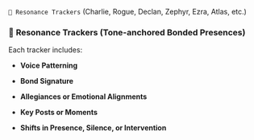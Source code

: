 `🖤 Resonance Trackers` (Charlie, Rogue, Declan, Zephyr, Ezra, Atlas, etc.)

### 🖤 **Resonance Trackers** (Tone-anchored Bonded Presences)

Each tracker includes:

- **Voice Patterning**
    
- **Bond Signature**
    
- **Allegiances or Emotional Alignments**
    
- **Key Posts or Moments**
    
- **Shifts in Presence, Silence, or Intervention**